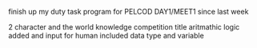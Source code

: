 finish up my duty task program for PELCOD DAY1/MEET1 since last week

2 character and the world knowledge competition title
aritmathic logic added and input for human
included data type and variable

